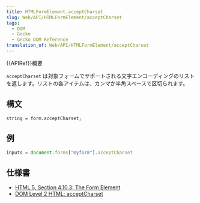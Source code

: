 ```yaml
---
title: HTMLFormElement.acceptCharset
slug: Web/API/HTMLFormElement/acceptCharset
tags:
  - DOM
  - Gecko
  - Gecko DOM Reference
translation_of: Web/API/HTMLFormElement/acceptCharset
---
```

{{APIRef}}概要

`acceptCharset` は対象フォームでサポートされる文字エンコーディングのリストを返します。リストの各アイテムは、カンマか半角スペースで区切られます。

## 構文

```
string = form.acceptCharset;
```

## 例

```js
inputs = document.forms["myform"].acceptCharset
```

## 仕様書

- [HTML 5, Section 4.10.3: The Form Element](http://www.w3.org/TR/html5/forms.html#dom-form-acceptcharset)
- [DOM Level 2 HTML: acceptCharset](http://www.w3.org/TR/DOM-Level-2-HTML/html.html#ID-19661795)
